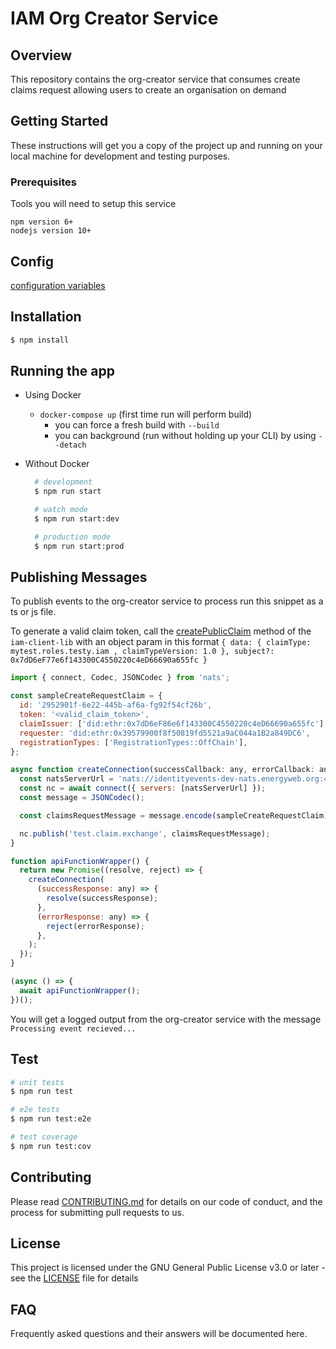 # IAM Org Creator Service

## Overview

This repository contains the org-creator service that consumes create claims request allowing users to create an organisation on demand

## Getting Started

These instructions will get you a copy of the project up and running on your local machine for development and testing purposes.

### Prerequisites

Tools you will need to setup this service

```
npm version 6+
nodejs version 10+
```

## Config

[configuration variables](src/docs/config.md)

## Installation

```bash
$ npm install
```

## Running the app

- Using Docker
  - `docker-compose up` (first time run will perform build)
    - you can force a fresh build with `--build`
    - you can background (run without holding up your CLI) by using `--detach`
- Without Docker

  ```bash
    # development
    $ npm run start

    # watch mode
    $ npm run start:dev

    # production mode
    $ npm run start:prod
  ```

## Publishing Messages

To publish events to the org-creator service to process run this snippet as a ts or js file.

To generate a valid claim token, call the [createPublicClaim](https://github.com/energywebfoundation/iam-client-lib/blob/3a5c4be4e3c45248110abfab340b25d9be55c92d/src/iam.ts#L338) method of the `iam-client-lib` with an object param in this format `{ data: { claimType: mytest.roles.testy.iam , claimTypeVersion: 1.0 }, subject?: 0x7dD6eF77e6f143300C4550220c4eD66690a655fc }`

```javascript
import { connect, Codec, JSONCodec } from 'nats';

const sampleCreateRequestClaim = {
  id: '2952901f-6e22-445b-af6a-fg92f54cf26b',
  token: '<valid_claim_token>',
  claimIssuer: ['did:ethr:0x7dD6eF86e6f143300C4550220c4eD66690a655fc'],
  requester: 'did:ethr:0x39579900f8f50819fd5521a9aC044a1B2a849DC6',
  registrationTypes: ['RegistrationTypes::OffChain'],
};

async function createConnection(successCallback: any, errorCallback: any) {
  const natsServerUrl = 'nats://identityevents-dev-nats.energyweb.org:4222'; // this must be the same as the natsServerUrl of the org creator service ;
  const nc = await connect({ servers: [natsServerUrl] });
  const message = JSONCodec();

  const claimsRequestMessage = message.encode(sampleCreateRequestClaim);

  nc.publish('test.claim.exchange', claimsRequestMessage);
}

function apiFunctionWrapper() {
  return new Promise((resolve, reject) => {
    createConnection(
      (successResponse: any) => {
        resolve(successResponse);
      },
      (errorResponse: any) => {
        reject(errorResponse);
      },
    );
  });
}

(async () => {
  await apiFunctionWrapper();
})();
```

You will get a logged output from the org-creator service with the message `Processing event recieved...`

## Test

```bash
# unit tests
$ npm run test

# e2e tests
$ npm run test:e2e

# test coverage
$ npm run test:cov
```

## Contributing

Please read [CONTRIBUTING.md](https://gist.github.com/PurpleBooth/b24679402957c63ec426) for details on our code of conduct, and the process for submitting pull requests to us.

## License

This project is licensed under the GNU General Public License v3.0 or later - see the [LICENSE](LICENSE) file for details

## FAQ

Frequently asked questions and their answers will be documented here.

